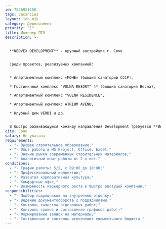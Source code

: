 ```yaml
---
id: 7526951150
tags: vacancies
layout: job.njk
category: Девелопмент
priority: "1"
title: Инженер ПТО
description: >-
  

  **NEDVEX DEVELOPMENT** - крупный застройщик г. Сочи


  Среди проектов, реализуемых компанией:


  * Апартаментный комплекс «МОНЕ» (бывший санаторий СССР),

  * Гостиничный комплекс "VOLNA RESORT" 4* (бывший санаторий Весна),

  * Апартаментный комплекс "VOLNA RESIDENCE",

  * Апартаментный комплекс ATRIUM AVENU,

  * Клубный дом VERDI и др.


  В быстро развивающуюся команду направления Development требуется **Инженер ПТО**
city: Сочи
salary: Не указана
requirements:
  - "- Высшее строительное образование;"
  - "- Опыт работы в MS Project, Office, Excel;"
  - "- Знание рынка современных строительных материалов;"
  - "- Аналогичный опыт работы от 2-х лет."
conditions:
  - "- График работы: 5/2, с 09:00 до 18:00;"
  - "- Профессиональный коллектив;"
  - "- Развитая корпоративная культура;"
  - "- Комфортные офис;"
  - "- Возможность карьерного роста в быстро растущей компании."
responsibilities:
  - "- Подбор подрядчиков на внутреннюю отделку;"
  - "- Ведение документооборота с подрядчиками;"
  - "- Контроль качества отделочных работ;"
  - "- Контроль сроков и составление графиков работ;"
  - "- Формирование заявок на материалы;"
  - "- Составление и контроль исполнения ежемесячного бюджета."
---
```

